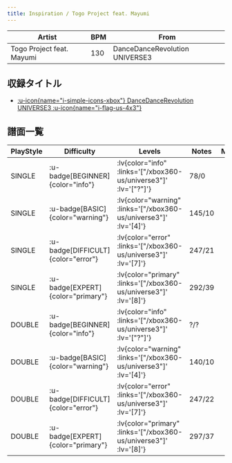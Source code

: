 ```yaml
---
title: Inspiration / Togo Project feat. Mayumi
---
```


|Artist|BPM|From|
|------|---|----|
|Togo Project feat. Mayumi|130|DanceDanceRevolution UNIVERSE3|

## 収録タイトル

- [ :u-icon{name="i-simple-icons-xbox"} DanceDanceRevolution UNIVERSE3 :u-icon{name="i-flag-us-4x3"} ](/xbox360-us/universe3)

## 譜面一覧

|PlayStyle|Difficulty|Levels|Notes|Movie|
|---------|----------|------|-----|-----|
|SINGLE| :u-badge[BEGINNER]{color="info"} | :lv{color="info" :links='["/xbox360-us/universe3"]' :lv='["?"]'} |78/0||
|SINGLE| :u-badge[BASIC]{color="warning"} | :lv{color="warning" :links='["/xbox360-us/universe3"]' :lv='[4]'} |145/10||
|SINGLE| :u-badge[DIFFICULT]{color="error"} | :lv{color="error" :links='["/xbox360-us/universe3"]' :lv='[7]'} |247/21||
|SINGLE| :u-badge[EXPERT]{color="primary"} | :lv{color="primary" :links='["/xbox360-us/universe3"]' :lv='[8]'} |292/39||
|DOUBLE| :u-badge[BEGINNER]{color="info"} | :lv{color="info" :links='["/xbox360-us/universe3"]' :lv='["?"]'} |?/?||
|DOUBLE| :u-badge[BASIC]{color="warning"} | :lv{color="warning" :links='["/xbox360-us/universe3"]' :lv='[4]'} |140/10||
|DOUBLE| :u-badge[DIFFICULT]{color="error"} | :lv{color="error" :links='["/xbox360-us/universe3"]' :lv='[7]'} |247/22||
|DOUBLE| :u-badge[EXPERT]{color="primary"} | :lv{color="primary" :links='["/xbox360-us/universe3"]' :lv='[8]'} |297/37||
